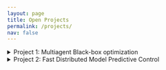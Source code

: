 ```yaml
---
layout: page
title: Open Projects
permalink: /projects/
nav: false
---
```


<details>
  <summary> Project 1: Multiagent Black-box optimization </summary>
  
  
 

Multiagent decision-making arises where a collection of agents collaborate to achieve a common goal. Such problems commonly arise in many smart infrastructure systems such as in collaborative robotics, vehicle fleets, eco industrial parks etc. Here each agent takes its own local decision, but the agent’s actions and decisions may be inter-dependent through common variables or shared constraints.  

Distributed optimization facilitate such a collection of agents to coordinate their actions to global optimality with only limited information sharing. Traditional distributed optimization methods requires detailed models in each subsystem. However, obtaining accurate models may be challenging in many complex engineering systems. Black-box optimization is a purely data-driven alternative that enables us to learn the optimum by interacting with the environment and observing the cost and constraints. Bayesian optimization (BO) is one such data-driven black-box optimization scheme, where the optimum is learned by sequentially interacting with the system. Despite the popularity of Bayesian optimization within AI and computer science domain, a decomposable Bayesian optimization framework for multi-agent systems has not been widely studied.

The main aim of this project is to develop a decomposable Bayesian optimization framework for multi-agent systems. Different decomposition strategies, as well as different Bayesian optimization schemes will be investigated, with application to a vehicle platooning problem and/or integrated energy system.

Tasks
*	Literature study on distributed optimization and Bayesian optimization
*	Formulate a decomposable Bayesian optimization framework 
*	Investigate different decomposition strategies 
*	Perform simulation studies on a vehicle platooning problem.

Prerequisites
*	Passionate about optimization and willingness to explore and learn new concepts 
*	Basic understanding of optimization (it would help if you have taken the 4DM20 course).


Please send me an e-mail at d.krishnamoorthy@tue.nl if you want to know more about this topic. 

Reference:
* Krishnamoorthy, D. and Paulson, J., 2023. Multi-agent Black-box Optimization using a Bayesian Approach to Alternating Direction Method of Multipliers, IFAC World Congress, Yokohama, Japan.
  
</details>

<details>
  <summary> Project 2: Fast Distributed Model Predictive Control 
 </summary>
  
  Multiagent decision-making occurs when a group of agents collaborates to achieve a shared objective. These scenarios commonly arise in smart infrastructure systems, including collaborative robotics, vehicle fleets, and eco-industrial parks. In such systems, autonomous operation necessitates distributed Model Predictive Control (MPC), where each agent makes decisions locally. However, these actions and decisions may be interconnected through shared variables or constraints.

Due to the interdependencies among subsystems, the MPC subproblems must communicate information to enable coordination. Consequently, whenever new information is received, the MPC problem needs to be solved again. In other words, distributed MPC requires multiple iterations or communication rounds to converge on the optimal solution. This iterative process presents a challenge for real-time control, where timely arrival of the solution is not only desirable but also crucial in many applications. For instance, consider the optimal coordination of autonomous vehicles at traffic intersections [1]. In this case, the coordination of MPCs in each vehicle must reach a solution within a specific timeframe.

While the subproblems solved between consecutive iterations are not identical, they only differ based on the newly received information from other agents. Leveraging this fact, this project will exploit the parametric sensitivities to efficiently compute the subproblem solution using solutions obtained from previous iterations, instead of repeatedly solving the numerical optimization problem at each iteration. Learning-based MPC methods to handle this challenge in distributed MPC will also be studied.

Tasks
*	Literature study on distributed MPC
*	Formulate a distributed MPC problem and improve its computation time by exploiting its sensitivities
*	Perform a simulation study on a large-scale multi-agent system.

Prerequisites
*	Passionate about MPC and optimization and willingness to explore and learn new concepts 
*	Basic understanding of optimization and MPC (it would help if you have taken these courses: 4DM20, 5LMB0)

Please send me an e-mail at d.krishnamoorthy@tue.nl if you want to know more about this topic, along with your CV and transcript of records. 

  References
1. Hult, Robert, et al. "Primal decomposition of the optimal coordination of vehicles at traffic intersections." 2016 IEEE 55th Conference on Decision and Control (CDC). IEEE, 2016.
2.  Krishnamoorthy, D. and Kungurtsev, V. (2022),  A Sensitivity Assisted Alternating Directions Method of Multipliers for Distributed Optimization, IEEE Conference on Decision and Control (CDC). 

</details>



